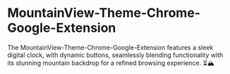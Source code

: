 # MountainView-Theme-Chrome-Google-Extension
The MountainView-Theme-Chrome-Google-Extension features a sleek digital clock, with dynamic buttons, seamlessly blending functionality with its stunning mountain backdrop for a refined browsing experience. ⏳🏔️
